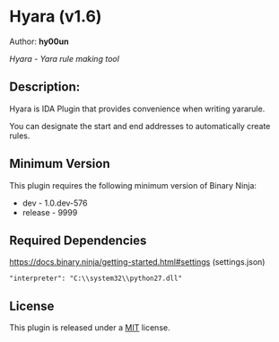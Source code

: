 # Hyara (v1.6)
Author: **hy00un**

_Hyara - Yara rule making tool_
## Description:
Hyara is IDA Plugin that provides convenience when writing yararule.

You can designate the start and end addresses to automatically create rules.
## Minimum Version

This plugin requires the following minimum version of Binary Ninja:

 * dev - 1.0.dev-576
 * release - 9999


## Required Dependencies

https://docs.binary.ninja/getting-started.html#settings (settings.json)

```
"interpreter": "C:\\system32\\python27.dll"
```

## License
This plugin is released under a [MIT](LICENSE) license.

